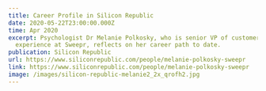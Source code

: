 ```yaml
---
title: Career Profile in Silicon Republic
date: 2020-05-22T23:00:00.000Z
time: Apr 2020
excerpt: Psychologist Dr Melanie Polkosky, who is senior VP of customer
  experience at Sweepr, reflects on her career path to date.
publication: Silicon Republic
url: https://www.siliconrepublic.com/people/melanie-polkosky-sweepr
link: https://www.siliconrepublic.com/people/melanie-polkosky-sweepr
image: /images/silicon-republic-melanie2_2x_qrofh2.jpg
---
```

